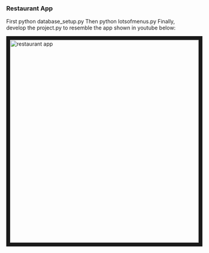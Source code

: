 ### Restaurant App

First python database_setup.py
Then python lotsofmenus.py
Finally, develop the project.py to resemble the app shown in youtube below:

<a href="https://www.youtube.com/watch?v=fHuXOrc7irY" target="_blank"><img src="https://user-images.githubusercontent.com/13763933/31867685-1e8355b8-b7be-11e7-9a8d-1e33a78fc264.jpg" 
alt="restaurant app" width="100%" height="540" border="10" /></a>
